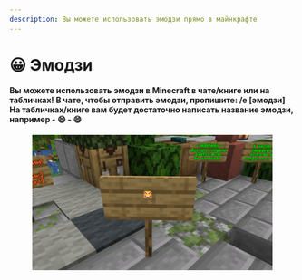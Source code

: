 ```yaml
---
description: Вы можете использовать эмодзи прямо в майнкрафте
---
```


# 😀 Эмодзи

#### Вы **можете** использовать эмодзи в Minecraft в чате/книге или на табличках! **В чате,** чтобы отправить эмодзи, пропишите: /e \[эмодзи] **На табличках/книге** вам будет достаточно написать название эмодзи, например - :smile: - :smile:

<figure><img src="../../.gitbook/assets/2024-03-21_20.29.32 (1).webp" alt=""><figcaption></figcaption></figure>


